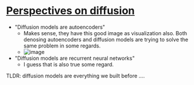 # [Perspectives on diffusion](https://sander.ai/2023/07/20/perspectives.html)
- "Diffusion models are autoencoders"
  - Makes sense, they have this good image as visualization also. Both denosing autoencoders and diffusion models are trying to solve the same problem in some regards.
  - ![image](https://sander.ai/images/ae_vs_diffusion_diagram.png)
- "Diffusion models are recurrent neural networks"
  - I guess that is also true some regard.

TLDR: diffusion models are everything we built before .... 


